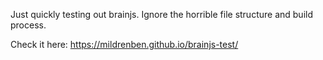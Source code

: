 Just quickly testing out brainjs. Ignore the horrible file structure and build process.

Check it here: https://mildrenben.github.io/brainjs-test/